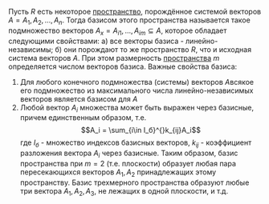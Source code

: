 Пусть $R$ есть некоторое [пространство](Пространство.md), порождённое системой векторов $A = {A_1, A_2,\dots, A_n}$. Тогда базисом этого пространства называется такое подмножество векторов $A_x = {A_{i1}, \dots, A_{im}} \subseteq A$, которое обладает следующими свойствами:
a) все векторы базиса - линейно-независимы;
б) они порождают то же пространство $R$, что и исходная система векторов $A$.
При этом размерность [пространства](Пространство.md) $m$ определяется числом векторов базиса.
Важные свойства базиса:
1. Для любого конечного подмножества (системы) векторов $A$всякое его подмножество из максимального числа линейно-независимых векторов является базисом для $A$
2. Любой вектор $A_i$ множества может быть выражен через базисные, причем единственным образом, т.е.$$A_i = \sum_{i\in I_б}^{}k_{ij}A_i$$где $I_б$ - множество индексов базисных векторов, $k_{ij}$ - коэффициент разложения вектора $A_i$ через базисные.
Таким образом, базис пространства при $m = 2$ (т.е. плоскости) образует любая пара пересекающихся векторов $A_1, A_2$ принадлежащих этому пространству. Базис трехмерного пространства образуют любые три вектора $A_1, A_2, A_3$, не лежащих в одной плоскости, и т.д.